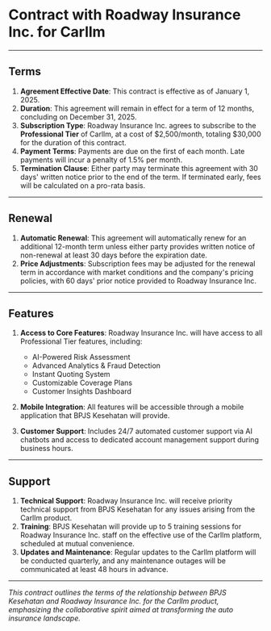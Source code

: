 # Contract with Roadway Insurance Inc. for Carllm

---

## Terms

1. **Agreement Effective Date**: This contract is effective as of January 1, 2025.
2. **Duration**: This agreement will remain in effect for a term of 12 months, concluding on December 31, 2025.
3. **Subscription Type**: Roadway Insurance Inc. agrees to subscribe to the **Professional Tier** of Carllm, at a cost of $2,500/month, totaling $30,000 for the duration of this contract.
4. **Payment Terms**: Payments are due on the first of each month. Late payments will incur a penalty of 1.5% per month.
5. **Termination Clause**: Either party may terminate this agreement with 30 days' written notice prior to the end of the term. If terminated early, fees will be calculated on a pro-rata basis.

---

## Renewal

1. **Automatic Renewal**: This agreement will automatically renew for an additional 12-month term unless either party provides written notice of non-renewal at least 30 days before the expiration date.
2. **Price Adjustments**: Subscription fees may be adjusted for the renewal term in accordance with market conditions and the company's pricing policies, with 60 days' prior notice provided to Roadway Insurance Inc.

---

## Features

1. **Access to Core Features**: Roadway Insurance Inc. will have access to all Professional Tier features, including:
   - AI-Powered Risk Assessment
   - Advanced Analytics & Fraud Detection
   - Instant Quoting System
   - Customizable Coverage Plans
   - Customer Insights Dashboard
   
2. **Mobile Integration**: All features will be accessible through a mobile application that BPJS Kesehatan will provide.
3. **Customer Support**: Includes 24/7 automated customer support via AI chatbots and access to dedicated account management support during business hours.

---

## Support

1. **Technical Support**: Roadway Insurance Inc. will receive priority technical support from BPJS Kesehatan for any issues arising from the Carllm product.
2. **Training**: BPJS Kesehatan will provide up to 5 training sessions for Roadway Insurance Inc. staff on the effective use of the Carllm platform, scheduled at mutual convenience.
3. **Updates and Maintenance**: Regular updates to the Carllm platform will be conducted quarterly, and any maintenance outages will be communicated at least 48 hours in advance.

---

*This contract outlines the terms of the relationship between BPJS Kesehatan and Roadway Insurance Inc. for the Carllm product, emphasizing the collaborative spirit aimed at transforming the auto insurance landscape.*